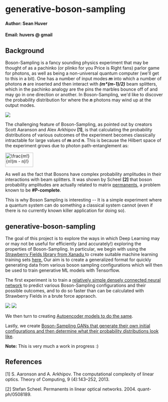 # generative-boson-sampling

#### Author: Sean Huver
#### Email: huvers @ gmail 

## Background 
Boson-Sampling is a fancy sounding physics experiment that may be thought of as a pachinko (or plinko for you Price is Right fans) parlor game for photons, as well as being a non-universal quantum computer (we'll get to this in a bit). One has a number of input modes <i>**m**</i> into which a number of photons <i>**n**</i> are inserted and then interact with <i><b>(m*(m-1)/2)</b></i> beam splitters, which in the pachinko analogy are the pins the marbles bounce off of and may go in one direction or another. In Boson-Sampling, we'd like to discover the probability distribution for where the <i>**n**</i> photons may wind up at the output modes.

<img src="https://i.imgur.com/A3npDj2.jpg">

The challenging feature of Boson-Sampling, as pointed out by creators Scott Aaranson and Alex Arkhipov <b>[1]</b>, is that calculating the probability distributions of various outcomes of the experiment becomes classically intractable for large values of **m** and **n**. This is because the Hilbert space of the experiment grows due to photon path-entanglement as:

<img src="http://www.sciweavers.org/tex2img.php?eq=%5Cfrac%7Bm%21%7D%7Bn%21%28m%20-%20n%29%21%7D%20&bc=White&fc=Black&im=jpg&fs=12&ff=arev&edit=0" align="center" border="0" alt="\frac{m!}{n!(m - n)!} " width="89" height="46" align="center"/>

As well as the fact that Bosons have complex probability amplitudes in their interactions with beam splitters. It was shown by Scheel <b>[2]</b> that boson probability amplitudes are actually related to matrix <a href="https://en.wikipedia.org/wiki/Permanent_(mathematics)">permanents</a>, a problem known to be <b>#P-complete</b>.

This is why Boson Sampling is interesting -- It is a simple experiment where a quantum system can do something a classical system cannot (even if there is no currently known killer application for doing so). 

## generative-boson-sampling 

The goal of this project is to explore the ways in which Deep Learning may or may not be useful for efficiently (and accurately!) exploring the properties of Boson-Sampling. In particular, we begin with using the <a href="https://github.com/XanaduAI/strawberryfields"> Strawberry Fields library from Xanadu </a> to create suitable machine learning training sets <a href="https://github.com/huvers/generative-boson-sampling/blob/master/src/boson_sampling_data_generator.ipynb"> here.</a> Our aim is to create a generalized format for quickly generating data from various boson sampling configurations which will then be used to train generative ML models with Tensorflow.

The first experiment is to train a <a href="https://github.com/huvers/generative-boson-sampling/blob/master/src/nn_bsampler_solver.ipynb">relatively simple densely connected neural network</a> to predict various Boson-Sampling configurations and their possible outcomes, and to do so faster than can be calculated with Strawberry Fields in a brute force appraoch.

<img src="https://i.imgur.com/025ICn3.png">

<img src="https://i.imgur.com/PcPW7KU.png">

We then turn to creating <a href="https://github.com/huvers/generative-boson-sampling/blob/master/src/autoencoder_boson_sampling.ipynb">Autoencoder models to do the same</a>.

Lastly, we create <a href="https://github.com/huvers/generative-boson-sampling/blob/master/src/BS-GAN.ipynb">Boson-Sampling GANs that generate their own initial configurations and then determine what their probability distributions look like</a>.

<b> Note:</b> This is very much a work in progress :)

## References

[1] S. Aaronson and A. Arkhipov. The computational complexity of linear optics. Theory of Computing, 9 (4):143–252, 2013.

[2] Stefan Scheel. Permanents in linear optical networks. 2004. quant-ph/0508189.
